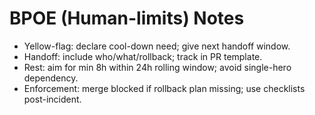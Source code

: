 # BPOE (Human-limits) Notes
- Yellow-flag: declare cool-down need; give next handoff window.
- Handoff: include who/what/rollback; track in PR template.
- Rest: aim for min 8h within 24h rolling window; avoid single-hero dependency.
- Enforcement: merge blocked if rollback plan missing; use checklists post-incident.
